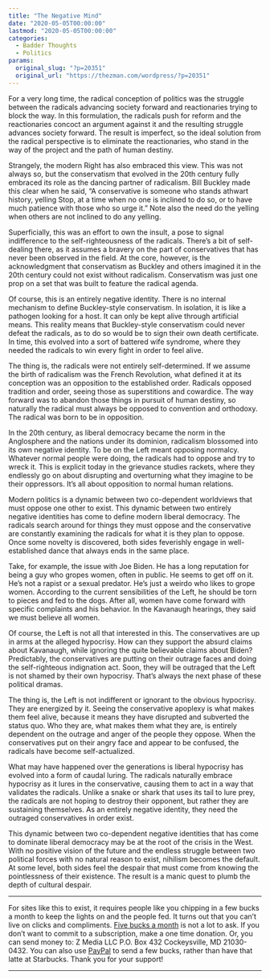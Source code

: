 ```yaml
---
title: "The Negative Mind"
date: "2020-05-05T00:00:00"
lastmod: "2020-05-05T00:00:00"
categories:
  - Badder Thoughts
  - Politics
params:
  original_slug: "?p=20351"
  original_url: "https://thezman.com/wordpress/?p=20351"
---
```


For a very long time, the radical conception of politics was the
struggle between the radicals advancing society forward and
reactionaries trying to block the way. In this formulation, the radicals
push for reform and the reactionaries concoct an argument against it and
the resulting struggle advances society forward. The result is
imperfect, so the ideal solution from the radical perspective is to
eliminate the reactionaries, who stand in the way of the project and the
path of human destiny.

Strangely, the modern Right has also embraced this view. This was not
always so, but the conservatism that evolved in the 20th century fully
embraced its role as the dancing partner of radicalism. Bill Buckley
made this clear when he said, “A conservative is someone who stands
athwart history, yelling Stop, at a time when no one is inclined to do
so, or to have much patience with those who so urge it.” Note also the
need do the yelling when others are not inclined to do any yelling.

Superficially, this was an effort to own the insult, a pose to signal
indifference to the self-righteousness of the radicals. There’s a bit of
self-dealing there, as it assumes a bravery on the part of conservatives
that has never been observed in the field. At the core, however, is the
acknowledgment that conservatism as Buckley and others imagined it in
the 20th century could not exist without radicalism. Conservatism was
just one prop on a set that was built to feature the radical agenda.

Of course, this is an entirely negative identity. There is no internal
mechanism to define Buckley-style conservatism. In isolation, it is like
a pathogen looking for a host. It can only be kept alive through
artificial means. This reality means that Buckley-style conservatism
could never defeat the radicals, as to do so would be to sign their own
death certificate. In time, this evolved into a sort of battered wife
syndrome, where they needed the radicals to win every fight in order to
feel alive.

The thing is, the radicals were not entirely self-determined. If we
assume the birth of radicalism was the French Revolution, what defined
it at its conception was an opposition to the established order.
Radicals opposed tradition and order, seeing those as superstitions and
cowardice. The way forward was to abandon those things in pursuit of
human destiny, so naturally the radical must always be opposed to
convention and orthodoxy. The radical was born to be in opposition.

In the 20th century, as liberal democracy became the norm in the
Anglosphere and the nations under its dominion, radicalism blossomed
into its own negative identity. To be on the Left meant opposing
normalcy. Whatever normal people were doing, the radicals had to oppose
and try to wreck it. This is explicit today in the grievance studies
rackets, where they endlessly go on about disrupting and overturning
what they imagine to be their oppressors. It’s all about opposition to
normal human relations.

Modern politics is a dynamic between two co-dependent worldviews that
must oppose one other to exist. This dynamic between two entirely
negative identities has come to define modern liberal democracy. The
radicals search around for things they must oppose and the conservative
are constantly examining the radicals for what it is they plan to
oppose. Once some novelty is discovered, both sides feverishly engage in
well-established dance that always ends in the same place.

Take, for example, the issue with Joe Biden. He has a long reputation
for being a guy who gropes women, often in public. He seems to get off
on it. He’s not a rapist or a sexual predator. He’s just a weirdo who
likes to grope women. According to the current sensibilities of the
Left, he should be torn to pieces and fed to the dogs. After all, women
have come forward with specific complaints and his behavior. In the
Kavanaugh hearings, they said we must believe all women.

Of course, the Left is not all that interested in this. The
conservatives are up in arms at the alleged hypocrisy. How can they
support the absurd claims about Kavanaugh, while ignoring the quite
believable claims about Biden? Predictably, the conservatives are
putting on their outrage faces and doing the self-righteous indignation
act. Soon, they will be outraged that the Left is not shamed by their
own hypocrisy. That’s always the next phase of these political dramas.

The thing is, the Left is not indifferent or ignorant to the obvious
hypocrisy. They are energized by it. Seeing the conservative apoplexy is
what makes them feel alive, because it means they have disrupted and
subverted the status quo. Who they are, what makes them what they are,
is entirely dependent on the outrage and anger of the people they
oppose. When the conservatives put on their angry face and appear to be
confused, the radicals have become self-actualized.

What may have happened over the generations is liberal hypocrisy has
evolved into a form of caudal luring. The radicals naturally embrace
hypocrisy as it lures in the conservative, causing them to act in a way
that validates the radicals. Unlike a snake or shark that uses its tail
to lure prey, the radicals are not hoping to destroy their opponent, but
rather they are sustaining themselves. As an entirely negative identity,
they need the outraged conservatives in order exist.

This dynamic between two co-dependent negative identities that has come
to dominate liberal democracy may be at the root of the crisis in the
West. With no positive vision of the future and the endless struggle
between two political forces with no natural reason to exist, nihilism
becomes the default. At some level, both sides feel the despair that
must come from knowing the pointlessness of their existence. The result
is a manic quest to plumb the depth of cultural despair.

------------------------------------------------------------------------

For sites like this to exist, it requires people like you chipping in a
few bucks a month to keep the lights on and the people fed. It turns out
that you can’t live on clicks and compliments.
<a href="https://www.subscribestar.com/the-z-blog"
rel="noopener noreferrer" target="_blank">Five bucks a month</a> is not
a lot to ask. If you don’t want to commit to a subscription, make a one
time donation. Or, you can send money to: Z Media LLC P.O. Box 432
Cockeysville, MD 21030-0432. You can also use <a
href="https://www.paypal.com/cgi-bin/webscr?cmd=_s-xclick&amp;hosted_button_id=UDAS2Q8JYA6CN&amp;source=url"
rel="noopener noreferrer" target="_blank">PayPal</a> to send a few
bucks, rather than have that latte at Starbucks. Thank you for your
support!

------------------------------------------------------------------------
